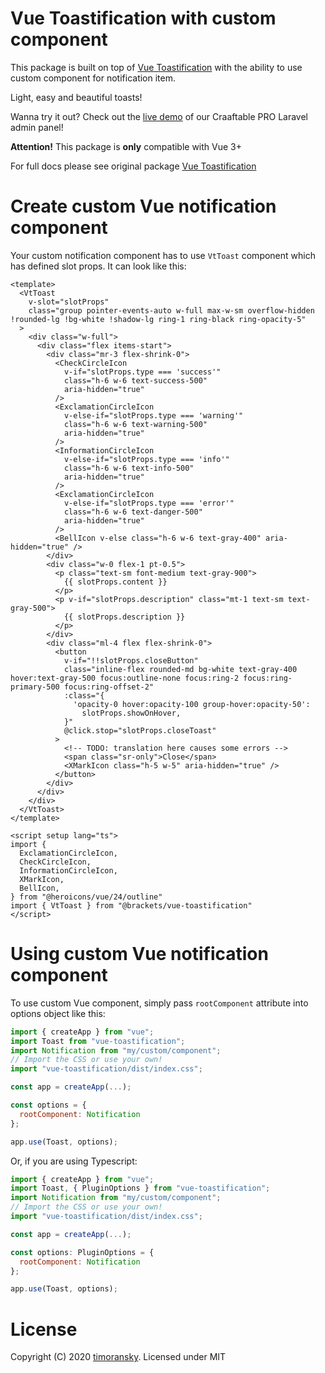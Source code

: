 # Vue Toastification with custom component

This package is built on top of [Vue Toastification](https://maronato.github.io/vue-toastification/) with the ability to use custom component for notification item.

Light, easy and beautiful toasts!

Wanna try it out? Check out the [live demo](https://demo.craftable.pro) of our Craaftable PRO Laravel admin panel!

**Attention!** This package is **only** compatible with Vue 3+

For full docs please see original package [Vue Toastification](https://maronato.github.io/vue-toastification/)

# Create custom Vue notification component

Your custom notification component has to use `VtToast` component which has defined slot props.
It can look like this:

```vue
<template>
  <VtToast
    v-slot="slotProps"
    class="group pointer-events-auto w-full max-w-sm overflow-hidden !rounded-lg !bg-white !shadow-lg ring-1 ring-black ring-opacity-5"
  >
    <div class="w-full">
      <div class="flex items-start">
        <div class="mr-3 flex-shrink-0">
          <CheckCircleIcon
            v-if="slotProps.type === 'success'"
            class="h-6 w-6 text-success-500"
            aria-hidden="true"
          />
          <ExclamationCircleIcon
            v-else-if="slotProps.type === 'warning'"
            class="h-6 w-6 text-warning-500"
            aria-hidden="true"
          />
          <InformationCircleIcon
            v-else-if="slotProps.type === 'info'"
            class="h-6 w-6 text-info-500"
            aria-hidden="true"
          />
          <ExclamationCircleIcon
            v-else-if="slotProps.type === 'error'"
            class="h-6 w-6 text-danger-500"
            aria-hidden="true"
          />
          <BellIcon v-else class="h-6 w-6 text-gray-400" aria-hidden="true" />
        </div>
        <div class="w-0 flex-1 pt-0.5">
          <p class="text-sm font-medium text-gray-900">
            {{ slotProps.content }}
          </p>
          <p v-if="slotProps.description" class="mt-1 text-sm text-gray-500">
            {{ slotProps.description }}
          </p>
        </div>
        <div class="ml-4 flex flex-shrink-0">
          <button
            v-if="!!slotProps.closeButton"
            class="inline-flex rounded-md bg-white text-gray-400 hover:text-gray-500 focus:outline-none focus:ring-2 focus:ring-primary-500 focus:ring-offset-2"
            :class="{
              'opacity-0 hover:opacity-100 group-hover:opacity-50':
                slotProps.showOnHover,
            }"
            @click.stop="slotProps.closeToast"
          >
            <!-- TODO: translation here causes some errors -->
            <span class="sr-only">Close</span>
            <XMarkIcon class="h-5 w-5" aria-hidden="true" />
          </button>
        </div>
      </div>
    </div>
  </VtToast>
</template>

<script setup lang="ts">
import {
  ExclamationCircleIcon,
  CheckCircleIcon,
  InformationCircleIcon,
  XMarkIcon,
  BellIcon,
} from "@heroicons/vue/24/outline"
import { VtToast } from "@brackets/vue-toastification"
</script>
```

# Using custom Vue notification component

To use custom Vue component, simply pass `rootComponent` attribute into options object like this:

```javascript
import { createApp } from "vue";
import Toast from "vue-toastification";
import Notification from "my/custom/component";
// Import the CSS or use your own!
import "vue-toastification/dist/index.css";

const app = createApp(...);

const options = {
  rootComponent: Notification
};

app.use(Toast, options);
```

Or, if you are using Typescript:

```javascript
import { createApp } from "vue";
import Toast, { PluginOptions } from "vue-toastification";
import Notification from "my/custom/component";
// Import the CSS or use your own!
import "vue-toastification/dist/index.css";

const app = createApp(...);

const options: PluginOptions = {
  rootComponent: Notification
};

app.use(Toast, options);
```

# License

Copyright (C) 2020 [timoransky](https://github.com/timoransky). Licensed under MIT
